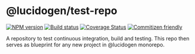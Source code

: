 # @lucidogen/test-repo

[![NPM version][npm-image]][npm-url]
[![Build status][travis-image]][travis-url]
[![Coverage Status][coverage-image]][coverage-url]
[![Commitizen friendly][commitizen-image]][commitizen-url]

[npm-image]: https://img.shields.io/npm/v/@lucidogen/test-repo.svg?style=flat
[npm-url]: https://npmjs.org/package/@lucidogen/test-repo
[travis-image]: https://img.shields.io/travis/lucidogen/test-repo.svg?style=flat
[travis-url]: https://travis-ci.org/lucidogen/ts-project
[coverage-image]: https://img.shields.io/coveralls/github/lucidogen/test-repo.svg?style=flat
[coverage-url]: https://coveralls.io/github/lucidogen/test-repo
[commitizen-image]: https://img.shields.io/badge/commitizen-friendly-brightgreen.svg?style=flat
[commitizen-url]: http://commitizen.github.io/cz-cli/

A repository to test continuous integration, build and testing. This repo then serves as blueprint
for any new project in @lucidogen monorepo.
